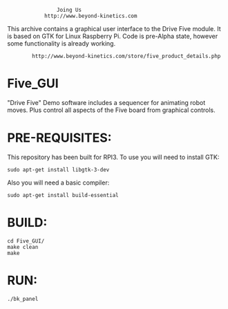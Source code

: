 					Joing Us
				http://www.beyond-kinetics.com
				
This archive contains a graphical user interface to the Drive Five module.  It is based on GTK for Linux Raspberry Pi.
Code is pre-Alpha state, however some functionality is already working.  

			http://www.beyond-kinetics.com/store/five_product_details.php


# Five_GUI
"Drive Five" Demo software includes a sequencer for animating robot moves.  Plus control all aspects of the Five board from graphical controls.


PRE-REQUISITES:
===============
This repository has been built for RPI3.  To use you will need to install GTK:

	sudo apt-get install libgtk-3-dev

Also you will need a basic compiler:

	sudo apt-get install build-essential


BUILD:
======
	cd Five_GUI/
	make clean
	make

RUN:
====
	./bk_panel

